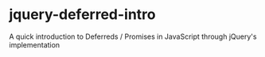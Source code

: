 jquery-deferred-intro
=====================

A quick introduction to Deferreds / Promises in JavaScript through jQuery's implementation
